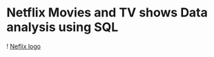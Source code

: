 # Netflix Movies and TV shows Data analysis using SQL


! [Neflix logo](https://github.com/PULLI-NIKHIL/Netflix_SQL_Project/blob/main/Neflix%20image.jpg)
